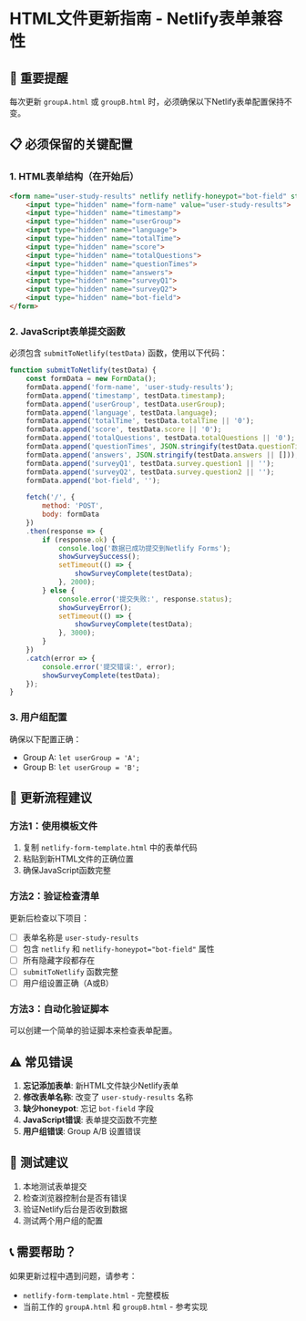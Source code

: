 # HTML文件更新指南 - Netlify表单兼容性

## 🚨 重要提醒
每次更新 `groupA.html` 或 `groupB.html` 时，必须确保以下Netlify表单配置保持不变。

## 📋 必须保留的关键配置

### 1. HTML表单结构（在<body>开始后）
```html
<form name="user-study-results" netlify netlify-honeypot="bot-field" style="display: none;">
    <input type="hidden" name="form-name" value="user-study-results">
    <input type="hidden" name="timestamp">
    <input type="hidden" name="userGroup">
    <input type="hidden" name="language">
    <input type="hidden" name="totalTime">
    <input type="hidden" name="score">
    <input type="hidden" name="totalQuestions">
    <input type="hidden" name="questionTimes">
    <input type="hidden" name="answers">
    <input type="hidden" name="surveyQ1">
    <input type="hidden" name="surveyQ2">
    <input type="hidden" name="bot-field">
</form>
```

### 2. JavaScript表单提交函数
必须包含 `submitToNetlify(testData)` 函数，使用以下代码：
```javascript
function submitToNetlify(testData) {
    const formData = new FormData();
    formData.append('form-name', 'user-study-results');
    formData.append('timestamp', testData.timestamp);
    formData.append('userGroup', testData.userGroup);
    formData.append('language', testData.language);
    formData.append('totalTime', testData.totalTime || '0');
    formData.append('score', testData.score || '0');
    formData.append('totalQuestions', testData.totalQuestions || '0');
    formData.append('questionTimes', JSON.stringify(testData.questionTimes || []));
    formData.append('answers', JSON.stringify(testData.answers || []));
    formData.append('surveyQ1', testData.survey.question1 || '');
    formData.append('surveyQ2', testData.survey.question2 || '');
    formData.append('bot-field', '');
    
    fetch('/', {
        method: 'POST',
        body: formData
    })
    .then(response => {
        if (response.ok) {
            console.log('数据已成功提交到Netlify Forms');
            showSurveySuccess();
            setTimeout(() => {
                showSurveyComplete(testData);
            }, 2000);
        } else {
            console.error('提交失败:', response.status);
            showSurveyError();
            setTimeout(() => {
                showSurveyComplete(testData);
            }, 3000);
        }
    })
    .catch(error => {
        console.error('提交错误:', error);
        showSurveyComplete(testData);
    });
}
```

### 3. 用户组配置
确保以下配置正确：
- Group A: `let userGroup = 'A';`
- Group B: `let userGroup = 'B';`

## 🔄 更新流程建议

### 方法1：使用模板文件
1. 复制 `netlify-form-template.html` 中的表单代码
2. 粘贴到新HTML文件的正确位置
3. 确保JavaScript函数完整

### 方法2：验证检查清单
更新后检查以下项目：
- [ ] 表单名称是 `user-study-results`
- [ ] 包含 `netlify` 和 `netlify-honeypot="bot-field"` 属性
- [ ] 所有隐藏字段都存在
- [ ] `submitToNetlify` 函数完整
- [ ] 用户组设置正确（A或B）

### 方法3：自动化验证脚本
可以创建一个简单的验证脚本来检查表单配置。

## ⚠️ 常见错误
1. **忘记添加表单**: 新HTML文件缺少Netlify表单
2. **修改表单名称**: 改变了 `user-study-results` 名称
3. **缺少honeypot**: 忘记 `bot-field` 字段
4. **JavaScript错误**: 表单提交函数不完整
5. **用户组错误**: Group A/B 设置错误

## 🧪 测试建议
1. 本地测试表单提交
2. 检查浏览器控制台是否有错误
3. 验证Netlify后台是否收到数据
4. 测试两个用户组的配置

## 📞 需要帮助？
如果更新过程中遇到问题，请参考：
- `netlify-form-template.html` - 完整模板
- 当前工作的 `groupA.html` 和 `groupB.html` - 参考实现
